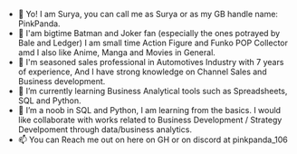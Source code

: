 - 👋 Yo! I am Surya, you can call me as Surya or as my GB handle name: PinkPanda. 
- 👀 I'am bigtime Batman and Joker fan (especially the ones potrayed by Bale and Ledger) I am small time Action Figure and Funko POP Collector amd I also like Anime, Manga and Movies in General.
- 👤 I'm seasoned sales professional in Automotives Industry with 7 years of experience, And I have strong knowledge on Channel Sales and Business development. 
- 🌱 I’m currently learning Business Analytical tools such as Spreadsheets, SQL and Python.
- 💞️ I’m a noob in SQL and Python, I am learning from the basics. I would like collaborate with works related to Business Development / Strategy Develpoment through data/business analytics. 
- 📫 You can Reach me out on here on GH or on discord at pinkpanda_106

<!---
PinkPanda-106/PinkPanda-106 is a ✨ special ✨ repository because its `README.md` (this file) appears on your GitHub profile.
You can click the Preview link to take a look at your changes.
--->
